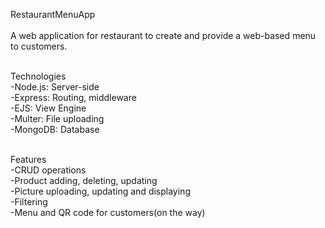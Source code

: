 RestaurantMenuApp<br /><br />
A web application for restaurant to create and provide a web-based menu to customers.<br/><br/>

Technologies<br/>
-Node.js: Server-side<br/>
-Express: Routing, middleware<br/>
-EJS: View Engine<br/>
-Multer: File uploading<br/>
-MongoDB: Database<br/><br/>

Features<br/>
-CRUD operations<br/>
-Product adding, deleting, updating<br/>
-Picture uploading, updating and displaying<br/>
-Filtering<br/>
-Menu and QR code for customers(on the way)<br/> 
